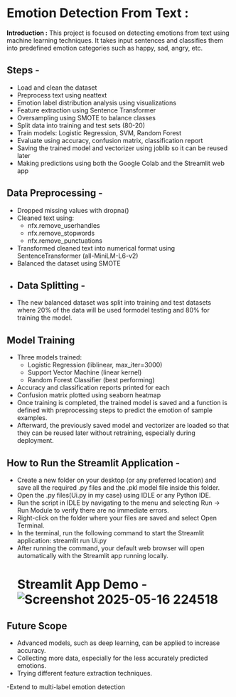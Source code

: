 # Emotion Detection From Text :
**Introduction :** This project is focused on detecting emotions from text using machine learning techniques. 
It takes input sentences and classifies them into predefined emotion categories such as happy, sad, angry, etc.
## Steps -
- Load and clean the dataset
- Preprocess text using neattext 
- Emotion label distribution analysis using visualizations
- Feature extraction using Sentence Transformer
- Oversampling using SMOTE to balance classes
- Split data into training and test sets (80-20)
- Train models: Logistic Regression, SVM, Random Forest
- Evaluate using accuracy, confusion matrix, classification report
- Saving the trained model and vectorizer using joblib so it can be reused later
- Making predictions using both the Google Colab and the Streamlit web app
## Data Preprocessing -
- Dropped missing values with dropna()
- Cleaned text using:
  - nfx.remove_userhandles
  - nfx.remove_stopwords
  - nfx.remove_punctuations
- Transformed cleaned text into numerical format using SentenceTransformer (all-MiniLM-L6-v2)
- Balanced the dataset using SMOTE
- ## Data Splitting -
- The new balanced dataset was split into training and test datasets where 20% of the data will be used formodel testing and 80% for training the model.
## Model Training
- Three models trained:
  - Logistic Regression (liblinear, max_iter=3000)
  - Support Vector Machine (linear kernel)
  - Random Forest Classifier (best performing)
- Accuracy and classification reports printed for each
- Confusion matrix plotted using seaborn heatmap
- Once training is completed, the trained model is saved and a function is defined with preprocessing steps to predict the emotion of sample examples.
- Afterward, the previously saved model and vectorizer are loaded so that they can be reused later without retraining, especially during deployment.
## How to Run the Streamlit Application -
- Create a new folder on your desktop (or any preferred location) and save all the required .py files and the .pkl model file inside this folder.
- Open the .py files(Ui.py in my case) using IDLE or any Python IDE.
- Run the script in IDLE by navigating to the menu and selecting Run → Run Module to verify there are no immediate errors.
- Right-click on the folder where your files are saved and select Open Terminal.
- In the terminal, run the following command to start the Streamlit application: streamlit run Ui.py
- After running the command, your default web browser will open automatically with the Streamlit app running locally.
  # Streamlit App Demo - ![Screenshot 2025-05-16 224518](https://github.com/user-attachments/assets/371282cd-5017-4c81-b124-9d498b9de97f)
## Future Scope
- Advanced models, such as deep learning, can be applied to increase accuracy.
- Collecting more data, especially for the less accurately predicted emotions.
- Trying different feature extraction techniques.

-Extend to multi-label emotion detection
